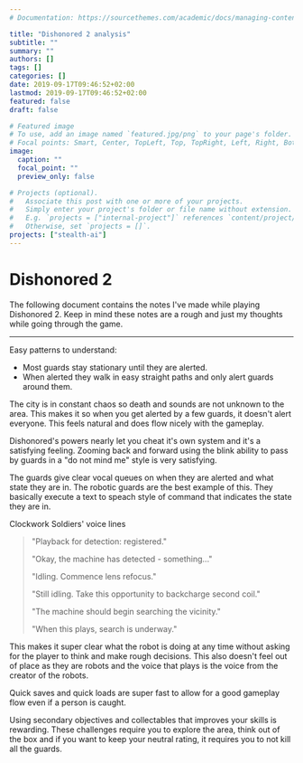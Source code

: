 ```yaml
---
# Documentation: https://sourcethemes.com/academic/docs/managing-content/

title: "Dishonored 2 analysis"
subtitle: ""
summary: ""
authors: []
tags: []
categories: []
date: 2019-09-17T09:46:52+02:00
lastmod: 2019-09-17T09:46:52+02:00
featured: false
draft: false

# Featured image
# To use, add an image named `featured.jpg/png` to your page's folder.
# Focal points: Smart, Center, TopLeft, Top, TopRight, Left, Right, BottomLeft, Bottom, BottomRight.
image:
  caption: ""
  focal_point: ""
  preview_only: false

# Projects (optional).
#   Associate this post with one or more of your projects.
#   Simply enter your project's folder or file name without extension.
#   E.g. `projects = ["internal-project"]` references `content/project/deep-learning/index.md`.
#   Otherwise, set `projects = []`.
projects: ["stealth-ai"]
---
```


# Dishonored 2

The following document contains the notes I've made while playing Dishonored 2.
Keep in mind these notes are a rough and just my thoughts while going through the game.

---

Easy patterns to understand:

- Most guards stay stationary until they are alerted.
- When alerted they walk in easy straight paths and only alert guards around them.

The city is in constant chaos so death and sounds are not unknown to the area.
This makes it so when you get alerted by a few guards, it doesn't alert everyone.
This feels natural and does flow nicely with the gameplay.

Dishonored's powers nearly let you cheat it's own system and it's a satisfying feeling.
Zooming back and forward using the blink ability to pass by guards in a "do not mind me"
style is very satisfying.

The guards give clear vocal queues on when they are alerted and what state they are in.
The robotic guards are the best example of this.
They basically execute a text to speach style of command that indicates the state they are in.

Clockwork Soldiers' voice lines

> "Playback for detection: registered."
>
> "Okay, the machine has detected - something..."
>
> "Idling. Commence lens refocus."
>
> "Still idling. Take this opportunity to backcharge second coil."
>
> "The machine should begin searching the vicinity."
>
> "When this plays, search is underway."

This makes it super clear what the robot is doing at any time without asking for
the player to think and make rough decisions.
This also doesn't feel out of place as they are robots and the voice that plays
is the voice from the creator of the robots.

Quick saves and quick loads are super fast to allow for a good gameplay flow
even if a person is caught.

Using secondary objectives and collectables that improves your skills is rewarding.
These challenges require you to explore the area, think out of the box and if you
want to keep your neutral rating, it requires you to not kill all the guards.
